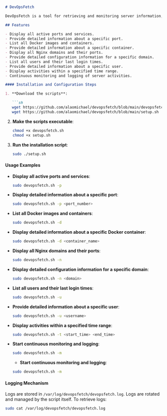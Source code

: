 ```markdown

# DevOpsFetch

DevOpsFetch is a tool for retrieving and monitoring server information, designed to be easy to deploy and use with Docker.

## Features

- Display all active ports and services.
- Provide detailed information about a specific port.
- List all Docker images and containers.
- Provide detailed information about a specific container.
- Display all Nginx domains and their ports.
- Provide detailed configuration information for a specific domain.
- List all users and their last login times.
- Provide detailed information about a specific user.
- Display activities within a specified time range.
- Continuous monitoring and logging of server activities.

#### Installation and Configuration Steps

1. **Download the scripts**:

   ```sh
   wget https://github.com/alaomichael/devopsfetch/blob/main/devopsfetch.sh
   wget https://github.com/alaomichael/devopsfetch/blob/main/setup.sh
   ```

2. **Make the scripts executable**:

   ```sh
   chmod +x devopsfetch.sh
   chmod +x setup.sh
   ```

3. **Run the installation script**:

   ```sh
   sudo ./setup.sh
   ```

#### Usage Examples

- **Display all active ports and services**:

  ```sh
  sudo devopsfetch.sh -p
  ```

- **Display detailed information about a specific port**:

  ```sh
  sudo devopsfetch.sh -p <port_number>
  ```

- **List all Docker images and containers**:

  ```sh
  sudo devopsfetch.sh -d
  ```

- **Display detailed information about a specific Docker container**:

  ```sh
  sudo devopsfetch.sh -d <container_name>
  ```

- **Display all Nginx domains and their ports**:

  ```sh
  sudo devopsfetch.sh -n
  ```

- **Display detailed configuration information for a specific domain**:

  ```sh
  sudo devopsfetch.sh -n <domain>
  ```

- **List all users and their last login times**:

  ```sh
  sudo devopsfetch.sh -u
  ```

- **Provide detailed information about a specific user**:

  ```sh
  sudo devopsfetch.sh -u <username>
  ```

- **Display activities within a specified time range**:

    ```sh
    sudo devopsfetch.sh -t <start_time> <end_time>
    ```

- **Start continuous monitoring and logging**:

  ```sh
  sudo devopsfetch.sh -m

  ```

  - **Start continuous monitoring and logging**:

  ```sh
  sudo devopsfetch.sh -m

  ```

#### Logging Mechanism

Logs are stored in `/var/log/devopsfetch/devopsfetch.log`. Logs are rotated and managed by the script itself. To retrieve logs:

```sh
sudo cat /var/log/devopsfetch/devopsfetch.log
```
